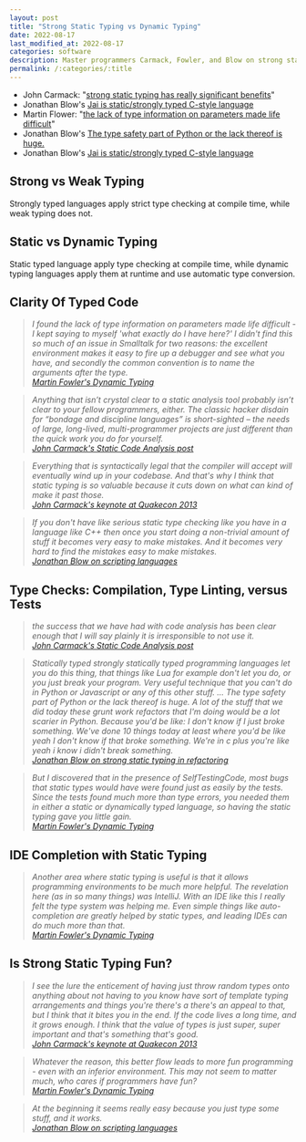 ```yaml
---
layout: post
title: "Strong Static Typing vs Dynamic Typing"
date: 2022-08-17
last_modified_at: 2022-08-17
categories: software
description: Master programmers Carmack, Fowler, and Blow on strong static typing in contrast dynamic typing.
permalink: /:categories/:title
---
```


- John Carmack: "[strong static typing has really significant benefits](https://youtu.be/1PhArSujR_A?t=808)"
- Jonathan Blow's [Jai is static/strongly typed C-style language](https://github.com/BSVino/JaiPrimer/blob/master/JaiPrimer.md)
- Martin Flower:  "[the lack of type information on parameters made life difficult](https://martinfowler.com/bliki/DynamicTyping.html)"
- Jonathan Blow's [The type safety part of Python or the lack thereof is huge.](https://youtu.be/2J-HIh3kXCQ?t=287)
- Jonathan Blow's [Jai is static/strongly typed C-style language](https://github.com/BSVino/JaiPrimer/blob/master/JaiPrimer.md)


## Strong vs Weak Typing
Strongly typed languages apply strict type checking at compile time, while weak typing does not.

## Static vs Dynamic Typing
Static typed language apply type checking at compile time, while dynamic typing languages apply them at runtime and use automatic type conversion.


## Clarity Of Typed Code

<blockquote style="font-style: italic" class="blockquote">
I found the lack of type information on parameters made life difficult - I kept saying to myself 'what exactly do I have here?' I didn't find this so much of an issue in Smalltalk for two reasons: the excellent environment makes it easy to fire up a debugger and see what you have, and secondly the common convention is to name the arguments after the type.

<footer class="blockquote-footer"><a href="https://martinfowler.com/bliki/DynamicTyping.html">Martin Fowler's Dynamic Typing </a></footer>
</blockquote>

<blockquote style="font-style: italic" class="blockquote">
Anything that isn’t crystal clear to a static analysis tool probably isn’t clear to your fellow programmers, either. The classic hacker disdain for “bondage and discipline languages” is short-sighted – the needs of large, long-lived, multi-programmer projects are just different than the quick work you do for yourself.
<footer class="blockquote-footer"><a href="https://web.archive.org/web/20140713032309/http://www.altdev.co/2011/12/24/static-code-analysis/">John Carmack's Static Code Analysis post</a></footer>
</blockquote>

<blockquote style="font-style: italic" class="blockquote">
Everything that is syntactically legal that the compiler will accept will eventually wind up in your codebase. And that's why I think that static typing is so valuable because it cuts down on what can kind of make it past those.
<footer class="blockquote-footer"><a href="https://youtu.be/1PhArSujR_A?t=808">John Carmack's keynote at Quakecon 2013</a></footer>
</blockquote>

<blockquote style="font-style: italic" class="blockquote">
If you don't have like serious static type checking like you have in a language like C++ then once you start doing a non-trivial amount of stuff it becomes very easy to make mistakes. And it becomes very hard to find the mistakes easy to make mistakes.
<footer class="blockquote-footer"><a href="https://youtu.be/y2Wmz15aXk0?t=139">Jonathan Blow on scripting languages</a></footer>
</blockquote>


## Type Checks: Compilation, Type Linting, versus Tests

<blockquote style="font-style: italic" class="blockquote">
the success that we have had with code analysis has been clear enough that I will say plainly it is irresponsible to not use it.
<footer class="blockquote-footer"><a href="https://web.archive.org/web/20140713032309/http://www.altdev.co/2011/12/24/static-code-analysis/">John Carmack's Static Code Analysis post</a></footer>
</blockquote>

<blockquote style="font-style: italic" class="blockquote">
Statically typed strongly statically typed programming languages let you do this thing, that things like Lua for example don't let you do, or you just break your program.
Very useful technique that you can't do in Python or Javascript or any of this other stuff.
...
The type safety part of Python or the lack thereof is huge.
A lot of the stuff that we did today these grunt work refactors that I'm doing would be a lot scarier in Python.
Because you'd be like: I don't know if I just broke something. We've done 10 things today at least where you'd be like yeah I don't know if that broke something. We're in c plus you're like yeah i know i didn't break something.
<footer class="blockquote-footer"><a href="https://www.youtube.com/watch?v=2J-HIh3kXCQ">Jonathan Blow on strong static typing in refactoring</a></footer>
</blockquote>

<blockquote style="font-style: italic" class="blockquote">
But I discovered that in the presence of SelfTestingCode, most bugs that static types would have were found just as easily by the tests. Since the tests found much more than type errors, you needed them in either a static or dynamically typed language, so having the static typing gave you little gain.
<footer class="blockquote-footer"><a href="https://martinfowler.com/bliki/DynamicTyping.html">Martin Fowler's Dynamic Typing </a></footer>
</blockquote>


## IDE Completion with Static Typing

<blockquote style="font-style: italic" class="blockquote">
Another area where static typing is useful is that it allows programming environments to be much more helpful. The revelation here (as in so many things) was IntelliJ. With an IDE like this I really felt the type system was helping me. Even simple things like auto-completion are greatly helped by static types, and leading IDEs can do much more than that.
<footer class="blockquote-footer"><a href="`https://martinfowler.com/bliki/DynamicTyping.html`">Martin Fowler's Dynamic Typing </a></footer>
</blockquote>


## Is Strong Static Typing Fun?

<blockquote style="font-style: italic" class="blockquote">
I see the lure the enticement of having just throw random types onto anything about not having to you know have sort of template typing arrangements and things you're there's a there's an appeal to that, but I think that it bites you in the end. If the code lives a long time, and it grows enough. I think that the value of types is just super, super important and that's something that's good. 
<footer class="blockquote-footer"><a href="https://youtu.be/1PhArSujR_A?t=808">John Carmack's keynote at Quakecon 2013</a></footer>
</blockquote>

<blockquote style="font-style: italic" class="blockquote">
Whatever the reason, this better flow leads to more fun programming - even with an inferior environment. This may not seem to matter much, who cares if programmers have fun?
<footer class="blockquote-footer"><a href="https://martinfowler.com/bliki/DynamicTyping.html">Martin Fowler's Dynamic Typing </a></footer>
</blockquote>

<blockquote style="font-style: italic" class="blockquote">
At the beginning it seems really easy because you just type some stuff, and it works.
<footer class="blockquote-footer"><a href="https://youtu.be/y2Wmz15aXk0?t=139">Jonathan Blow on scripting languages</a></footer>
</blockquote>
